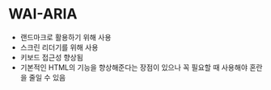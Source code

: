 # WAI-ARIA

- 랜드마크로 활용하기 위해 사용
- 스크린 리더기를 위해 사용
- 키보드 접근성 향상됨
- 기본적인 HTML의 기능을 향상해준다는 장점이 있으나 꼭 필요할 때 사용해야 혼란을 줄일 수 있음
